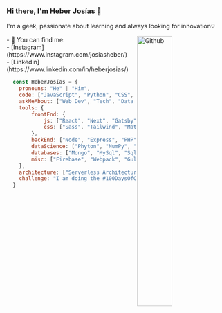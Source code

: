 ### Hi there, I'm Heber Josías 👋
I'm a geek, passionate about learning and always looking for innovation💡

<img width="40%" align="right" alt="Github" src="https://user-images.githubusercontent.com/53913737/91210533-fec40000-e6d2-11ea-90a7-4a4547fd149d.png" />
- 🔭 You can find me:<br>
- [Instagram](https://www.instagram.com/josiasheber/)
<br>
- [Linkedin](https://www.linkedin.com/in/heberjosias/)

```js
  const HeberJosías = {
    pronouns: "He" | "Him",
    code: ["JavaScript", "Python", "CSS", "PHP"],
    askMeAbout: ["Web Dev", "Tech", "Data Science"],
    tools: {
        frontEnd: {
            js: ["React", "Next", "Gatsby", "Vue", "Nuxt"],
            css: ["Sass", "Tailwind", "Materialize", "Vuetify", "Bootstrap"]
        },
        backEnd: ["Node", "Express", "PHP"],
        dataScience: ["Phyton", "NumPy", "Pandas", "Jupyter", "PowerBI"],
        databases: ["Mongo", "MySql", "SqlServer"],
        misc: ["Firebase", "Webpack", "Gulp", "Jest"]
    },
    architecture: ["Serverless Architecture", "Progressive Web applications", "Single Page Applications"],
    challenge: "I am doing the #100DaysOfCode challenge focused on React and Next"
  }
```
